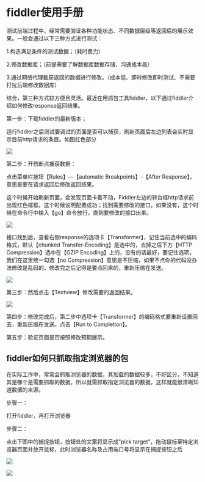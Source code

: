 # fiddler使用手册

测试前端过程中，经常需要验证各种功能状态、不同数据层级等返回后的展示效果。一般会通过以下三种方式进行测试：

1.构造满足条件的测试数据；（耗时费力）

2.修改数据库；（前提需要了解数据库数据存储、沟通成本高）

3.通过网络代理截获返回的数据进行修改。（成本低、即时修改即时测试、不需要打扰后端修改数据库）

综合，第三种方式较方便且灵活。最近在用抓包工具fiddler，以下通过fiddler介绍如何修改response返回结果。

第一步：下载fiddler的最新版本；

运行fiddler之后测试要调试的页面是否可以捕获，刷新页面后左边列表会实时显示目前http请求的条目。如图红色部分

[![](https://camo.githubusercontent.com/a714caf2b2fbde7adb3124690d4af62c46a4e4fa2edb7e5087bee7819bb66dad/68747470733a2f2f696d67323031382e636e626c6f67732e636f6d2f626c6f672f313139303332392f3230313930372f313139303332392d32303139303731323131353834383232372d3736323033393530302e706e67)](https://camo.githubusercontent.com/a714caf2b2fbde7adb3124690d4af62c46a4e4fa2edb7e5087bee7819bb66dad/68747470733a2f2f696d67323031382e636e626c6f67732e636f6d2f626c6f672f313139303332392f3230313930372f313139303332392d32303139303731323131353834383232372d3736323033393530302e706e67)

第二步：开启断点捕获数据：

点击菜单栏按钮【Rules】—【automatic Breakpoints】-【After Response】，意思是要在请求返回后修改返回结果。

这个时候开始刷新页面，会发现页面卡着不动，Fiddler左边的转台框http请求前出现红色框框，这个时候说明配置成功；找到需要修改的接口，如果没有，这个时候在命令行中输入【go】命令放行，直到要修改的接口出来。

[![](https://camo.githubusercontent.com/cb31db77207eed31ee67dda62e5114422b674251ab3a470aa76868a1f0e1e5a8/68747470733a2f2f696d67323031382e636e626c6f67732e636f6d2f626c6f672f313139303332392f3230313930372f313139303332392d32303139303731323131353930393530332d3931333332303233322e706e67)](https://camo.githubusercontent.com/cb31db77207eed31ee67dda62e5114422b674251ab3a470aa76868a1f0e1e5a8/68747470733a2f2f696d67323031382e636e626c6f67732e636f6d2f626c6f672f313139303332392f3230313930372f313139303332392d32303139303731323131353930393530332d3931333332303233322e706e67)

接口找到后，查看右侧response的选项卡【Transformer】，记住当前选中的编码格式，默认【chunked Transfer-Encoding】是选中的，去掉之后下方【HTTP Compression】选中在【GZIP Encoding】上的，没有的话最好，要记住选项，我们在这里统一勾选【no Compression】意思是不压缩，如果不点你的代码没办法修改是乱码的。修改完之后记得是要点回来的，重新压缩在发送。

[![](https://camo.githubusercontent.com/b5637b6243bc0b049b254ed5496cd26f210e96506f3098de50f07e3e7eaacd3a/68747470733a2f2f696d67323031382e636e626c6f67732e636f6d2f626c6f672f313139303332392f3230313930372f313139303332392d32303139303731323131353932383230392d38363933343438372e706e67)](https://camo.githubusercontent.com/b5637b6243bc0b049b254ed5496cd26f210e96506f3098de50f07e3e7eaacd3a/68747470733a2f2f696d67323031382e636e626c6f67732e636f6d2f626c6f672f313139303332392f3230313930372f313139303332392d32303139303731323131353932383230392d38363933343438372e706e67)

第三步：然后点击【Textview】修改需要的返回结果。

[![](https://camo.githubusercontent.com/92441d367b58346f11a5aae5a000464263d4bf155607bb924f500ae00d45b489/68747470733a2f2f696d67323031382e636e626c6f67732e636f6d2f626c6f672f313139303332392f3230313930372f313139303332392d32303139303731323131353934343030312d313030363032343634312e706e67)](https://camo.githubusercontent.com/92441d367b58346f11a5aae5a000464263d4bf155607bb924f500ae00d45b489/68747470733a2f2f696d67323031382e636e626c6f67732e636f6d2f626c6f672f313139303332392f3230313930372f313139303332392d32303139303731323131353934343030312d313030363032343634312e706e67)

第四步：修改完成后，第二步中选项卡【Transformer】的编码格式要重新设置回去，重新压缩在发送。点击【Run to Completion】。

第五步：验证页面是否按照修改预期展示。

## fiddler如何只抓取指定浏览器的包

在实际工作中，常常会抓取浏览器的数据，其加载的数据较多，不好区分，不知道其是哪个是需要抓取的数据，所以就需抓取指定浏览器的数据，这样就能很清晰知道数据的来源。

步骤一：

打开fiddler，再打开浏览器

步骤二：

点击下图中的捕捉按钮，按钮处的文案将显示成"pick target"，拖动鼠标至特定浏览器页面并放开鼠标，此时浏览器名称及占用端口号将显示在捕捉按钮之后

[![](https://camo.githubusercontent.com/d3de4202f7849d6c153da3575ec83c99bea5c2908ec1d1f76bb5d80ac0065b8c/68747470733a2f2f696d672d626c6f672e6373646e696d672e636e2f32303139303630333134303432383732352e706e673f782d6f73732d70726f636573733d696d6167652f77617465726d61726b2c747970655f5a6d46755a33706f5a57356e6147567064476b2c736861646f775f31302c746578745f6148523063484d364c7939696247396e4c6d4e7a5a473475626d56304c3355774d5449784d44597a4d44593d2c73697a655f31362c636f6c6f725f4646464646462c745f3730)](https://camo.githubusercontent.com/d3de4202f7849d6c153da3575ec83c99bea5c2908ec1d1f76bb5d80ac0065b8c/68747470733a2f2f696d672d626c6f672e6373646e696d672e636e2f32303139303630333134303432383732352e706e673f782d6f73732d70726f636573733d696d6167652f77617465726d61726b2c747970655f5a6d46755a33706f5a57356e6147567064476b2c736861646f775f31302c746578745f6148523063484d364c7939696247396e4c6d4e7a5a473475626d56304c3355774d5449784d44597a4d44593d2c73697a655f31362c636f6c6f725f4646464646462c745f3730)

[![](https://camo.githubusercontent.com/8c07fb201d824ae9a9ce2d78586438cca921b0161b5c27d948986d550d0dbfce/68747470733a2f2f696d672d626c6f672e6373646e696d672e636e2f32303139303630333134303530343536392e706e673f782d6f73732d70726f636573733d696d6167652f77617465726d61726b2c747970655f5a6d46755a33706f5a57356e6147567064476b2c736861646f775f31302c746578745f6148523063484d364c7939696247396e4c6d4e7a5a473475626d56304c3355774d5449784d44597a4d44593d2c73697a655f31362c636f6c6f725f4646464646462c745f3730)](https://camo.githubusercontent.com/8c07fb201d824ae9a9ce2d78586438cca921b0161b5c27d948986d550d0dbfce/68747470733a2f2f696d672d626c6f672e6373646e696d672e636e2f32303139303630333134303530343536392e706e673f782d6f73732d70726f636573733d696d6167652f77617465726d61726b2c747970655f5a6d46755a33706f5a57356e6147567064476b2c736861646f775f31302c746578745f6148523063484d364c7939696247396e4c6d4e7a5a473475626d56304c3355774d5449784d44597a4d44593d2c73697a655f31362c636f6c6f725f4646464646462c745f3730)

